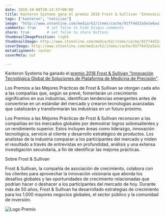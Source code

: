 ```yaml
---
date: 2018-10-08T20:14:57+00:00
title: Kanteron Systems gana el premio 2018 Frost & Sullivan "Innovación Tecnológica Global" de Medicina de Precisión
tags: ["kanteron", "noticias"]
image: "http://www.stnonline.com/media/k2/items/cache/91ff4432a5e1e6aa70d41ec9256abd62_XL.jpg"
comments: true     # set false to hide Disqus comments
share: true        # set false to share buttons
thumbnailImagePosition: right
thumbnailImage: http://www.stnonline.com/media/k2/items/cache/91ff4432a5e1e6aa70d41ec9256abd62_XL.jpg
coverImage: http://www.stnonline.com/media/k2/items/cache/91ff4432a5e1e6aa70d41ec9256abd62_XL.jpg
metaAlignment: center
coverMeta: out

---
```

Kanteron Systems ha ganado el [premio 2018 Frost & Sullivan "Innovación Tecnológica Global de Soluciones de Plataforma de Medicina de Precisión"](http://www.frost.com/sublib/display-report.do?id=9B12-00-5C-00-00).

<!--more-->

Los Premios a las Mejores Prácticas de Frost & Sullivan se otorgan cada año a las compañías que, según se prevé, fomentarán un crecimiento significativo en sus industrias, identifican tendencias emergentes antes de convertirse en un estándar del mercado y crearon tecnologías avanzadas que catalizarán y transformarán las industrias en un futuro próximo.

Los Premios a las Mejores Prácticas de Frost & Sullivan reconocen a las compañías en los mercados globales por demostrar logros sobresalientes y un rendimiento superior. Estos incluyen áreas como liderazgo, innovación tecnológica, servicio al cliente y desarrollo estratégico de productos. Los analistas de la industria comparan a los participantes del mercado y miden el resultado a través de entrevistas en profundidad, análisis y una extensa investigación secundaria, a fin de identificar las mejores prácticas.

Sobre Frost & Sullivan

Frost & Sullivan, la compañía de asociación de crecimiento, colabora con los clientes para aprovechar la innovación visionaria que aborda los desafíos globales y las oportunidades de crecimiento relacionadas que podrían hacer o deshacer a los participantes del mercado de hoy. Durante más de 50 años, Frost & Sullivan ha desarrollado estrategias de crecimiento para los 1.000 mayores negocios globales, el sector público y la comunidad de inversión.

![Logo Premio](https://ww2.frost.com/files/6815/3857/6960/Frost.com-banner_4-min.jpg)
